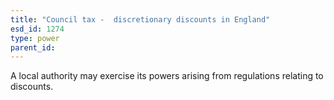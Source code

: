 ```yaml
---
title: "Council tax -  discretionary discounts in England"
esd_id: 1274
type: power
parent_id:  
---
```


A local authority may exercise its powers arising from regulations relating to discounts.

